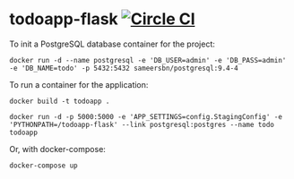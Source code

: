 # todoapp-flask [![Circle CI](https://circleci.com/gh/stefanteixeira/todoapp-flask.svg?style=shield)](https://circleci.com/gh/stefanteixeira/todoapp-flask)

To init a PostgreSQL database container for the project:

```docker run -d --name postgresql -e 'DB_USER=admin' -e 'DB_PASS=admin' -e 'DB_NAME=todo' -p 5432:5432 sameersbn/postgresql:9.4-4```

To run a container for the application:

```docker build -t todoapp .```

```docker run -d -p 5000:5000 -e 'APP_SETTINGS=config.StagingConfig' -e 'PYTHONPATH=/todoapp-flask' --link postgresql:postgres --name todo todoapp```

Or, with docker-compose:

```docker-compose up```
